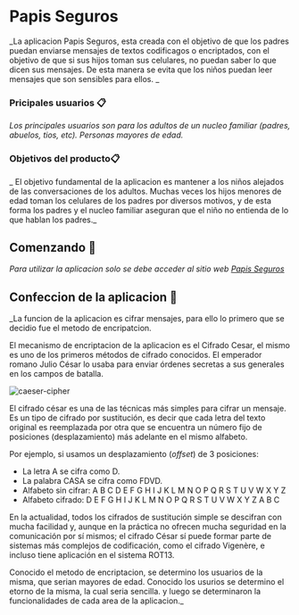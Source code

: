 # Papis Seguros

_La aplicacion Papis Seguros, esta creada con el objetivo de que los padres puedan enviarse mensajes de textos codificagos o encriptados, con el objetivo de que si sus hijos toman sus celulares, no puedan saber lo que dicen sus mensajes. De esta manera se evita que los niños puedan leer mensajes que son sensibles para ellos. _

### Pricipales usuarios 📋

_Los principales usuarios son para los adultos de un nucleo familiar (padres, abuelos, tios, etc). Personas mayores de edad._

### Objetivos del producto📋

_ El objetivo fundamental de la aplicacion es mantener a los niños alejados de las conversaciones de los adultos. Muchas veces los hijos menores de edad toman los celulares de los padres por diversos motivos, y de esta forma los padres y el nucleo familiar aseguran que el niño no entienda de lo que hablan los padres._

## Comenzando 🚀

_Para utilizar la aplicacion solo se debe acceder al sitio web [Papis Seguros](https://anabelcarrion.github.io/SCL010-Cipher/src/index.html)_



## Confeccion de la aplicacion 📖

_La funcion de la aplicacion es cifrar mensajes, para ello lo primero que se decidio fue el metodo de encripatcion.

El mecanismo de encriptacion de la aplicacion es el Cifrado Cesar, el mismo es uno de los primeros métodos de cifrado conocidos. El emperador romano Julio César lo usaba para enviar órdenes secretas a sus generales en los campos de batalla.

![caeser-cipher](https://upload.wikimedia.org/wikipedia/commons/thumb/2/2b/Caesar3.svg/2000px-Caesar3.svg.png)

El cifrado césar es una de las técnicas más simples para cifrar un mensaje. Es un tipo de cifrado por sustitución, es decir que cada letra del texto original es reemplazada por otra que se encuentra un número fijo de posiciones (desplazamiento) más adelante en el mismo alfabeto.

Por ejemplo, si usamos un desplazamiento (_offset_) de 3 posiciones:

- La letra A se cifra como D.
- La palabra CASA se cifra como FDVD.
- Alfabeto sin cifrar: A B C D E F G H I J K L M N O P Q R S T U V W X Y Z
- Alfabeto cifrado: D E F G H I J K L M N O P Q R S T U V W X Y Z A B C

En la actualidad, todos los cifrados de sustitución simple se descifran con mucha facilidad y, aunque en la práctica no ofrecen mucha seguridad en la comunicación por sí mismos; el cifrado César sí puede formar parte de sistemas más complejos de codificación, como el cifrado Vigenère, e incluso tiene aplicación en el sistema ROT13.
 
 Conocido el metodo de encriptacion, se  determino los usuarios de la misma, que serian mayores de edad. Conocido los usurios se determino el etorno de la misma, la cual seria sencilla. y luego se determinaron la funcionalidades de cada area de la aplicacion._

